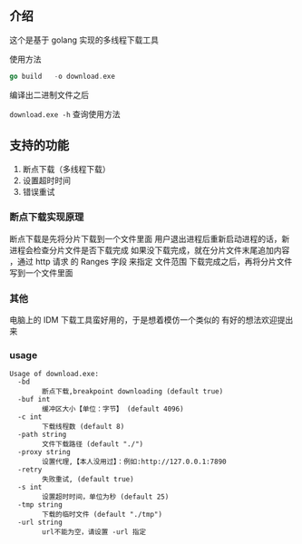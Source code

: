 ## 介绍


这个是基于 golang 实现的多线程下载工具

使用方法
```go
go build   -o download.exe


```

编译出二进制文件之后

`download.exe -h`
查询使用方法

## 支持的功能
1. 断点下载（多线程下载）
2. 设置超时时间
3. 错误重试




### 断点下载实现原理

断点下载是先将分片下载到一个文件里面
用户退出进程后重新启动进程的话，新进程会检查分片文件是否下载完成
如果没下载完成，就在分片文件末尾追加内容 ，通过  http 请求 的 Ranges 字段 来指定 文件范围
下载完成之后，再将分片文件写到一个文件里面


### 其他

电脑上的 IDM 下载工具蛮好用的，于是想着模仿一个类似的
有好的想法欢迎提出来

### usage

```
Usage of download.exe:
  -bd
        断点下载,breakpoint downloading (default true)
  -buf int
        缓冲区大小【单位：字节】 (default 4096)
  -c int
        下载线程数 (default 8)
  -path string
        文件下载路径 (default "./")
  -proxy string
        设置代理,【本人没用过】：例如:http://127.0.0.1:7890
  -retry
        失败重试, (default true)
  -s int
        设置超时时间，单位为秒 (default 25)
  -tmp string
        下载的临时文件 (default "./tmp")
  -url string
        url不能为空，请设置 -url 指定

```




